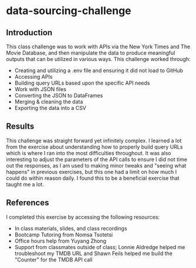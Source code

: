 # data-sourcing-challenge
## Introduction
This class challenge was to work with APIs via the New York Times and The Movie Database, and then manipulate the data to produce meaningful outputs that can be utilized in various ways. This challenge worked through:
* Creating and utilizing a .env file and ensuring it did not load to GitHub
* Accessing APIs
* Building query URLs based upon the specific API needs
* Work with JSON files
* Converting the JSON to DataFrames
* Merging & cleaning the data
* Exporting the data into a CSV

## Results
This challenge was straight forward yet infinitely complex. I learned a lot from the exercise about understanding how to properly build query URLs which is where I ran into the most difficulties throughout. It was also interesting to adjust the parameters of the API calls to ensure I did not time out the responses, as I am used to making minor tweaks and "seeing what happens" in previous exercises, but this one had a limit on how much I could do within reason daily. I found this to be a beneficial exercise that taught me a lot.

## References
I completed this exercise by accessing the following resources:
* In class materials, slides, and class recordings
* Bootcamp Tutoring from Nomsa Tsotetsi
* Office hours help from Yuyang Zhong
* Support from classmates outside of class; Lonnie Aldredge helped me troubleshoot my TMDB URL and Shawn Feils helped me build the "Counter" for the TMDB API call
